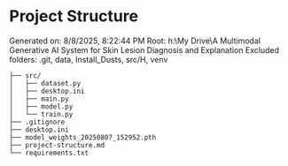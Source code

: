# Project Structure

Generated on: 8/8/2025, 8:22:44 PM
Root: h:\My Drive\A Multimodal Generative AI System for Skin Lesion Diagnosis and Explanation
Excluded folders: .git, data, Install_Dusts, src/H, venv

```
├── src/
│   ├── dataset.py
│   ├── desktop.ini
│   ├── main.py
│   ├── model.py
│   └── train.py
├── .gitignore
├── desktop.ini
├── model_weights_20250807_152952.pth
├── project-structure.md
└── requirements.txt
```